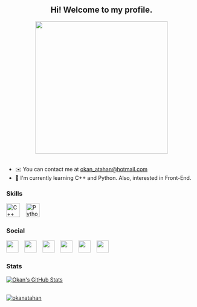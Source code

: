 <h2 align="center"> Hi! Welcome to my profile. </h1>

<div align="center"><img src="https://c.tenor.com/ympcCN_fln8AAAAd/baby-yoda-the-mandalorian.gif" width="350" height="350"/> </div>
<br>

*   ✉️  You can contact me at [okan_atahan@hotmail.com](mailto:okan_atahan@hotmail.com)
*   🧠  I'm currently learning C++ and Python. Also, interested in Front-End. 

### Skills

<p align="left"> 
<a href="https://www.cplusplus.com/" target="_blank" rel="noreferrer"><img src="https://user-images.githubusercontent.com/10388824/167305830-a1165d2f-e786-4257-8593-f8fca4306d6f.svg" width="36" height="36" alt="C++" /></a> 
&nbsp&nbsp 
<a href="https://www.python.org/" target="_blank" rel="noreferrer"><img src="https://user-images.githubusercontent.com/10388824/167305922-f0fd386f-2914-4e5d-9eab-faf2d1150b67.svg" width="36" height="36" alt="Python" /></a>
</p>
  
### Social

<p align="left"> <a href="https://github.com/okid0ki" target="_blank" rel="noreferrer"><img src="https://user-images.githubusercontent.com/10388824/167306694-cd1385b6-b823-497e-aa15-454e4cbbcb3b.svg" width="32" height="32" /></a> &nbsp&nbsp
<a href="https://www.linkedin.com/in/okanatahan/" target="_blank" rel="noreferrer"><img src="https://user-images.githubusercontent.com/10388824/167306738-414f29ce-15ed-4f3d-b062-c86f552bb402.svg" width="32" height="32" /></a> &nbsp&nbsp 
<a href="https://stackoverflow.com/users/16961195/neo" target="_blank" rel="noreferrer"><img src="https://user-images.githubusercontent.com/10388824/167306672-a5c51d7c-1c9d-4e4d-8630-ff64a4bbbf8d.svg" width="32" height="32" /></a> &nbsp&nbsp
<a href="https://discordapp.com/users/287532117657780225" target="_blank" rel="noreferrer"><img src="https://user-images.githubusercontent.com/10388824/167307106-4d9c031c-e050-4712-8fda-b611f240ae6b.svg" width="32" height="32" /></a> &nbsp&nbsp
<a href="https://www.reddit.com/user/NeoButTheChosenOne" target="_blank" rel="noreferrer"><img src="https://user-images.githubusercontent.com/10388824/167307791-5dc5f1fe-e4eb-4d3d-9b32-177667ffbf8c.png" width="32" height="32" /></a> &nbsp&nbsp
<a href="https://www.hackerrank.com/okiii" target="_blank" rel="noreferrer"><img src="https://user-images.githubusercontent.com/10388824/167307704-40e4cdab-978f-41b5-a6a6-3fa6491fc0b0.png" width="32" height="32" /></a>
</p>

### Stats

<p align="left"> <src="https://github-readme-stats.vercel.app/api/top-langs?username=okanatahan&show_icons=true&hide_border=true&theme=dark&title_color=FF0000&locale=en&layout=compact" alt="okanatahan" /> </p>
<a href="http://www.github.com/okanatahan"><img src="https://github-readme-stats.vercel.app/api?username=okanatahan&show_icons=true&hide=&count_private=true&theme=dark&title_color=FF0000&text_color=13257C&icon_color=FF0000&hide_border=true&show_icons=true" alt="Okan's GitHub Stats" /> </a> 
<br>
<br>
<p align="left"> <a href="https://github.com/ryo-ma/github-profile-trophy"><img src="https://github-profile-trophy.vercel.app/?username=okanatahan&title=Commit,MultiLanguage,Repositories,Stars,PullRequest,Issues&margin-w=5&no-bg=true" alt="okanatahan" /></a> </p>
